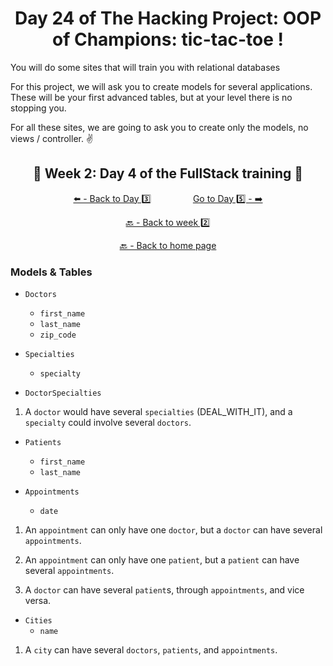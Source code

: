 <h1 align="center">Day 24 of The Hacking Project: OOP of Champions: tic-tac-toe !</h1>

You will do some sites that will train you with relational databases

For this project, we will ask you to create models for several applications. These will be your first advanced tables, but at your level there is no stopping you.

For all these sites, we are going to ask you to create only the models, no views / controller. ✌️

<h2 align="center">🎉 Week 2: Day 4 of the FullStack training 🎉</h2>

<div align="center">
  
  [⬅️ - Back to Day 3️⃣](https://github.com/BenjaminCharmes/THP_FullStack/tree/main/Week_2/Day_3)
  &nbsp;&nbsp;&nbsp;&nbsp;&nbsp;&nbsp;&nbsp;&nbsp;&nbsp;&nbsp;&nbsp;&nbsp;&nbsp;&nbsp;&nbsp;
  [Go to Day 5️⃣ - ➡️](https://github.com/BenjaminCharmes/THP_FullStack/tree/main/Week_2/Day_5)

</div>

<div align="center">

  [🔙 - Back to week 2️⃣](https://github.com/BenjaminCharmes/THP_FullStack/tree/main/Week_2)

  [🔙 - Back to home page](https://github.com/BenjaminCharmes/THP_FullStack)

</div>

### Models & Tables

- `Doctors` 
  - `first_name`
  - `last_name`
  - `zip_code`

- `Specialties` 
  - `specialty`

- `DoctorSpecialties` 

1. A `doctor` would have several `specialties` (DEAL_WITH_IT), and a `specialty` could involve several `doctors`.

- `Patients`
  - `first_name`
  - `last_name`

- `Appointments`
  - `date`

1. An `appointment` can only have one `doctor`, but a `doctor` can have several `appointments`.

2. An `appointment` can only have one `patient`, but a `patient` can have several `appointments`.

3. A `doctor` can have several `patient`s, through `appointments`, and vice versa.

- `Cities`
  - `name`

1. A `city` can have several `doctors`, `patients`, and `appointments`.